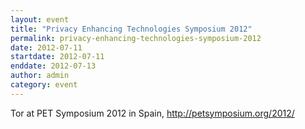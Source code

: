 ```yaml
---
layout: event
title: "Privacy Enhancing Technologies Symposium 2012"
permalink: privacy-enhancing-technologies-symposium-2012
date: 2012-07-11
startdate: 2012-07-11
enddate: 2012-07-13
author: admin
category: event
---
```


Tor at PET Symposium 2012 in Spain, http://petsymposium.org/2012/

